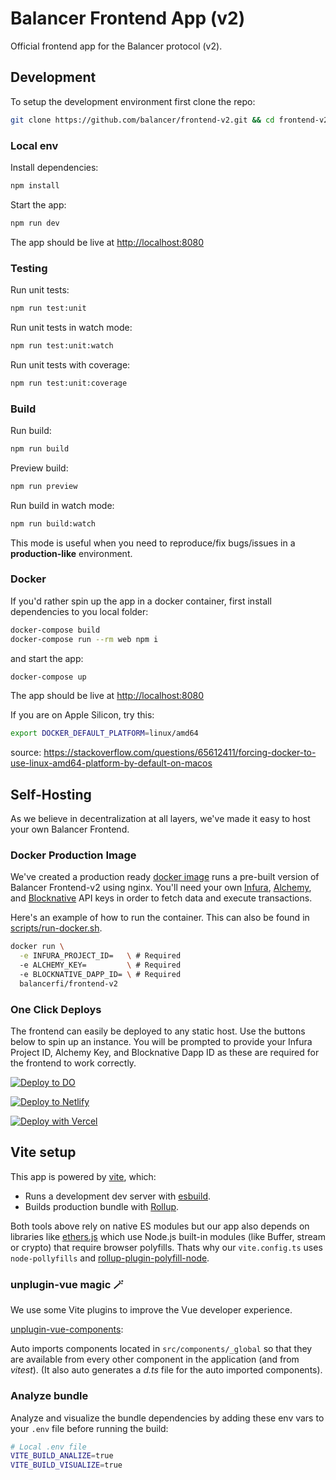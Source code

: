 # Balancer Frontend App (v2)

Official frontend app for the Balancer protocol (v2).

## Development

To setup the development environment first clone the repo:

```bash
git clone https://github.com/balancer/frontend-v2.git && cd frontend-v2
```

### Local env

Install dependencies:

```bash
npm install
```

Start the app:

```bash
npm run dev
```

The app should be live at [http://localhost:8080](http://localhost:8080)

### Testing

Run unit tests:

```bash
npm run test:unit
```

Run unit tests in watch mode:

```bash
npm run test:unit:watch
```

Run unit tests with coverage:

```bash
npm run test:unit:coverage
```

### Build

Run build:

```bash
npm run build
```

Preview build:

```bash
npm run preview
```

Run build in watch mode:

```bash
npm run build:watch
```

This mode is useful when you need to reproduce/fix bugs/issues in a **production-like** environment.

### Docker

If you'd rather spin up the app in a docker container, first install dependencies to you local folder:

```bash
docker-compose build
docker-compose run --rm web npm i
```

and start the app:

```bash
docker-compose up
```

The app should be live at [http://localhost:8080](http://localhost:8080)

If you are on Apple Silicon, try this:

```bash
export DOCKER_DEFAULT_PLATFORM=linux/amd64
```

source: https://stackoverflow.com/questions/65612411/forcing-docker-to-use-linux-amd64-platform-by-default-on-macos

## Self-Hosting

As we believe in decentralization at all layers, we've made it easy to host your own Balancer Frontend.

### Docker Production Image

We've created a production ready [docker image](./Dockerfile) runs
a pre-built version of Balancer Frontend-v2 using nginx. You'll need your own
[Infura](https://infura.io), [Alchemy](https://www.alchemy.com/), and
[Blocknative](https://blocknative.com) API keys in order to fetch data and
execute transactions.

Here's an example of how to run the container. This can also be found in [scripts/run-docker.sh](./scripts/run-docker.sh).

```bash
docker run \
  -e INFURA_PROJECT_ID=   \ # Required
  -e ALCHEMY_KEY=         \ # Required
  -e BLOCKNATIVE_DAPP_ID= \ # Required
  balancerfi/frontend-v2
```

### One Click Deploys

The frontend can easily be deployed to any static host. Use the buttons below to spin up an instance. You will be prompted to provide your Infura Project ID, Alchemy Key, and Blocknative Dapp ID as these are required for the frontend to work correctly.

[![Deploy to DO](https://www.deploytodo.com/do-btn-blue.svg)](https://cloud.digitalocean.com/apps/new?repo=https://github.com/balancer/frontend-v2/tree/master)

[![Deploy to Netlify](https://www.netlify.com/img/deploy/button.svg)](https://app.netlify.com/start/deploy?repository=https://github.com/balancer/frontend-v2)

[![Deploy with Vercel](https://vercel.com/button)](https://vercel.com/new/clone?repository-url=https://github.com/balancer/frontend-v2)

## Vite setup

This app is powered by [vite](https://vitejs.dev/), which:

- Runs a development dev server with [esbuild](https://esbuild.github.io/).
- Builds production bundle with [Rollup](https://rollupjs.org/guide/en/).

Both tools above rely on native ES modules but our app also depends on libraries like [ethers.js](https://docs.ethers.io/) which use Node.js built-in modules (like Buffer, stream or crypto) that require browser polyfills. Thats why our `vite.config.ts` uses `node-pollyfills` and [rollup-plugin-polyfill-node](https://www.npmjs.com/package/rollup-plugin-polyfill-node).

### unplugin-vue magic 🪄

We use some Vite plugins to improve the Vue developer experience.

[unplugin-vue-components](https://github.com/antfu/unplugin-vue-components):

Auto imports components located in `src/components/_global` so that they are available from every other component in the application (and from _vitest_).
(It also auto generates a _d.ts_ file for the auto imported components).

### Analyze bundle

Analyze and visualize the bundle dependencies by adding these env vars to your `.env` file before running the build:

```bash
# Local .env file
VITE_BUILD_ANALIZE=true
VITE_BUILD_VISUALIZE=true
```
